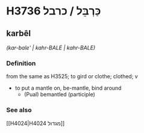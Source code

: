 # H3736 כַּרְבֵּל / כרבל

## karbêl

_(kar-bale' | kahr-BALE | kahr-BALE)_

### Definition

from the same as H3525; to gird or clothe; clothed; v

- to put a mantle on, be-mantle, bind around
  - (Pual) bemantled (participle)

### See also

[[H4024|H4024 מגדול]]
